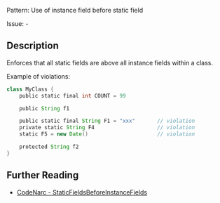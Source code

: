Pattern: Use of instance field before static field

Issue: -

## Description

Enforces that all static fields are above all instance fields within a class.

Example of violations:

``` groovy
class MyClass {
    public static final int COUNT = 99

    public String f1

    public static final String F1 = "xxx"       // violation
    private static String F4                    // violation
    static F5 = new Date()                      // violation

    protected String f2
}
```

## Further Reading

* [CodeNarc - StaticFieldsBeforeInstanceFields](http://codenarc.sourceforge.net/codenarc-rules-convention.html#StaticFieldsBeforeInstanceFields)